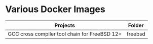 # Various Docker Images

Projects                                            | Folder
--------------------------------------------------- | --------
GCC cross compiler tool chain for FreeBSD 12+       | freebsd
